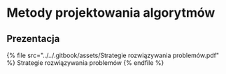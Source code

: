 # Metody projektowania algorytmów

## Prezentacja

{% file src="../../.gitbook/assets/Strategie rozwiązywania problemów.pdf" %}
Strategie rozwiązywania problemów
{% endfile %}